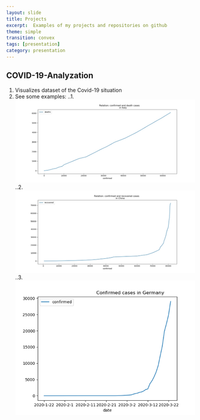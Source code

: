 ```yaml
---
layout: slide
title: Projects
excerpt:  Examples of my projects and repositories on github
theme: simple
transition: convex
tags: [presentation]
category: presentation
---
```

<section data-markdown>

## COVID-19-Analyzation
1. Visualizes dataset of the Covid-19 situation
2. See some examples:
..1. ![Relation of confirmed and death cases in Italy](https://github.com/m1ghtfr3e/m1ghtfr3e.github.io/blob/master/images/conf-dead.jpg)
..2. ![Relation of confirmed and recovered cases in China](https://github.com/m1ghtfr3e/m1ghtfr3e.github.io/blob/master/images/conf-rec-CN.jpeg)
..3. ![Chorincal evolution of confirmed cases in Germany](https://github.com/m1ghtfr3e/m1ghtfr3e.github.io/blob/master/images/conf-GER.png)
